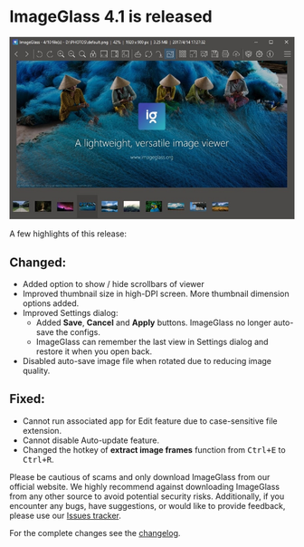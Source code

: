 # ImageGlass 4.1 is released

![ImageGlass 4.1](https://github.com/ImageGlass/config/blob/main/screenshots/v4.0/4.0_1.jpg?raw=true)

A few highlights of this release:

## Changed:
- Added option to show / hide scrollbars of viewer
- Improved thumbnail size in high-DPI screen. More thumbnail dimension options added.
- Improved Settings dialog:
  + Added **Save**, **Cancel** and **Apply** buttons. ImageGlass no longer auto-save the configs.
  + ImageGlass can remember the last view in Settings dialog and restore it when you open back.
- Disabled auto-save image file when rotated due to reducing image quality.

## Fixed:
- Cannot run associated app for Edit feature due to case-sensitive file extension.
- Cannot disable Auto-update feature.
- Changed the hotkey of **extract image frames** function from <kbd>Ctrl+E</kbd> to <kbd>Ctrl+R</kbd>.

Please be cautious of scams and only download ImageGlass from our official website. We highly recommend against downloading ImageGlass from any other source to avoid potential security risks. Additionally, if you encounter any bugs, have suggestions, or would like to provide feedback, please use our [Issues tracker](https://github.com/d2phap/ImageGlass/issues).

For the complete changes see the [changelog](https://github.com/d2phap/ImageGlass/releases/tag/4.1.7.26).
